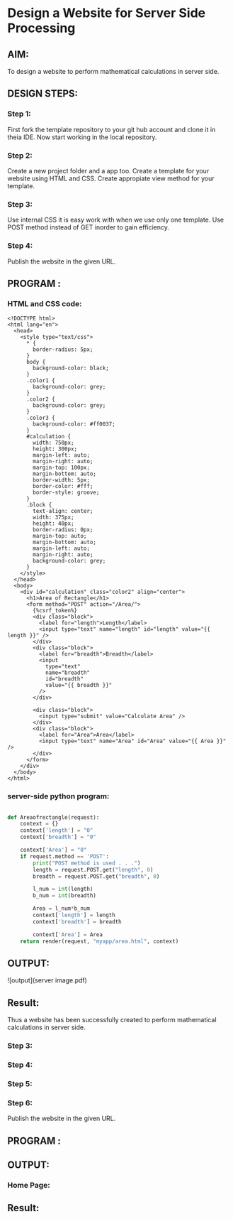 # Design a Website for Server Side Processing

## AIM:
To design a website to perform mathematical calculations in server side.

## DESIGN STEPS:

### Step 1:

First fork the template repository to your git hub account and clone it in theia IDE. Now start working in the local repository.

### Step 2:

Create a new project folder and a app too. Create a template for your website using HTML and CSS.
Create appropiate view method for your template.

### Step 3:

Use internal CSS it is easy work with when we use only one template.
Use POST method instead of GET inorder to gain efficiency.

### Step 4:

Publish the website in the given URL.

## PROGRAM :
### HTML and CSS code:
```
<!DOCTYPE html>
<html lang="en">
  <head>
    <style type="text/css">
      * {
        border-radius: 5px;
      }
      body {
        background-color: black;
      }
      .color1 {
        background-color: grey;
      }
      .color2 {
        background-color: grey;
      }
      .color3 {
        background-color: #ff0037;
      }
      #calculation {
        width: 750px;
        height: 300px;
        margin-left: auto;
        margin-right: auto;
        margin-top: 100px;
        margin-bottom: auto;
        border-width: 5px;
        border-color: #fff;
        border-style: groove;
      }
      .block {
        text-align: center;
        width: 375px;
        height: 40px;
        border-radius: 0px;
        margin-top: auto;
        margin-bottom: auto;
        margin-left: auto;
        margin-right: auto;
        background-color: grey;
      }
    </style>
  </head>
  <body>
    <div id="calculation" class="color2" align="center">
      <h1>Area of Rectangle</h1>
      <form method="POST" action="/Area/">
        {%csrf_token%}
        <div class="block">
          <label for="length">Length</label>
          <input type="text" name="length" id="length" value="{{ length }}" />
        </div>
        <div class="block">
          <label for="breadth">Breadth</label>
          <input
            type="text"
            name="breadth"
            id="breadth"
            value="{{ breadth }}"
          />
        </div>

        <div class="block">
          <input type="submit" value="Calculate Area" />
        </div>
        <div class="block">
          <label for="Area">Area</label>
          <input type="text" name="Area" id="Area" value="{{ Area }}" />
        </div>
      </form>
    </div>
  </body>
</html>

```
### server-side python program:
```python

def Areaofrectangle(request):
    context = {}
    context['length'] = "0"
    context['breadth'] = "0"

    context['Area'] = "0"
    if request.method == 'POST':
        print("POST method is used . . .")
        length = request.POST.get("length", 0)
        breadth = request.POST.get("breadth", 0)

        l_num = int(length)
        b_num = int(breadth)

        Area = l_num*b_num
        context['length'] = length
        context['breadth'] = breadth

        context['Area'] = Area
    return render(request, "myapp/area.html", context)


```

## OUTPUT:
![output](server image.pdf)


## Result:
Thus a website has been successfully created to perform mathematical calculations in server side.




### Step 3:



### Step 4:



### Step 5:



### Step 6:

Publish the website in the given URL.

## PROGRAM :

## OUTPUT:

### Home Page:


## Result:

